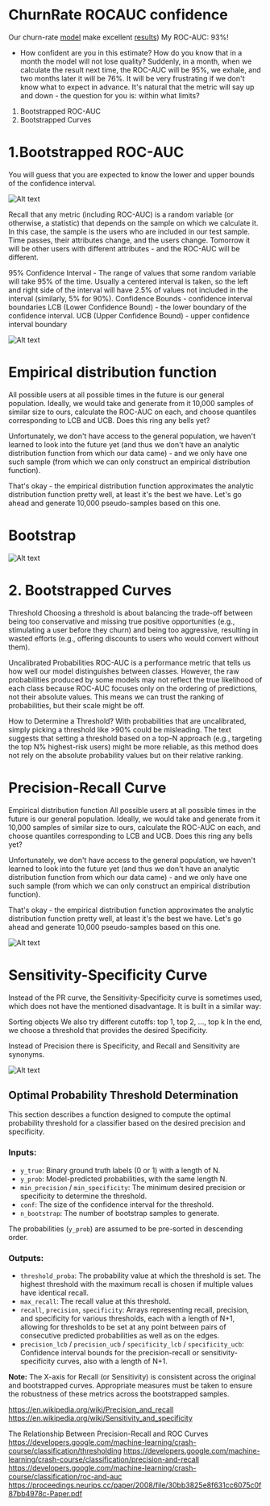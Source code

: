# ChurnRate ROCAUC confidence

Our churn-rate [model]([url](https://github.com/apovalov/ChurnRate_RFM)) make excellent [results]([url](https://github.com/apovalov/ChurnRate_RFM))) My ROC-AUC: 93%!

- How confident are you in this estimate? How do you know that in a month the model will not lose quality? Suddenly, in a month, when we calculate the result next time, the ROC-AUC will be 95%, we exhale, and two months later it will be 76%. It will be very frustrating if we don't know what to expect in advance. It's natural that the metric will say up and down - the question for you is: within what limits?

1. Bootstrapped ROC-AUC
2. Bootstrapped Curves


# 1.Bootstrapped ROC-AUC


You will guess that you are expected to know the lower and upper bounds of the confidence interval.

![Alt text](/img/image.png)

Recall that any metric (including ROC-AUC) is a random variable (or otherwise, a statistic) that depends on the sample on which we calculate it. In this case, the sample is the users who are included in our test sample. Time passes, their attributes change, and the users change. Tomorrow it will be other users with different attributes - and the ROC-AUC will be different.

95% Confidence Interval - The range of values that some random variable will take 95% of the time. Usually a centered interval is taken, so the left and right side of the interval will have 2.5% of values not included in the interval (similarly, 5% for 90%).
Confidence Bounds - confidence interval boundaries
LCB (Lower Confidence Bound) - the lower boundary of the confidence interval.
UCB (Upper Confidence Bound) - upper confidence interval boundary

![Alt text](/img/image-1.png)

# Empirical distribution function

All possible users at all possible times in the future is our general population.  Ideally, we would take and generate from it 10,000 samples of similar size to ours, calculate the ROC-AUC on each, and choose quantiles corresponding to LCB and UCB. Does this ring any bells yet?

Unfortunately, we don't have access to the general population, we haven't learned to look into the future yet (and thus we don't have an analytic distribution function from which our data came) - and we only have one such sample (from which we can only construct an empirical distribution function).

That's okay - the empirical distribution function approximates the analytic distribution function pretty well, at least it's the best we have. Let's go ahead and generate 10,000 pseudo-samples based on this one.

# Bootstrap

![Alt text](/img/image-2.png)


# 2. Bootstrapped Curves

Threshold
Choosing a threshold is about balancing the trade-off between being too conservative and missing true positive opportunities (e.g., stimulating a user before they churn) and being too aggressive, resulting in wasted efforts (e.g., offering discounts to users who would convert without them).

Uncalibrated Probabilities
ROC-AUC is a performance metric that tells us how well our model distinguishes between classes. However, the raw probabilities produced by some models may not reflect the true likelihood of each class because ROC-AUC focuses only on the ordering of predictions, not their absolute values. This means we can trust the ranking of probabilities, but their scale might be off.

How to Determine a Threshold?
With probabilities that are uncalibrated, simply picking a threshold like >90% could be misleading. The text suggests that setting a threshold based on a top-N approach (e.g., targeting the top N% highest-risk users) might be more reliable, as this method does not rely on the absolute probability values but on their relative ranking.

# Precision-Recall Curve

Empirical distribution function
All possible users at all possible times in the future is our general population.  Ideally, we would take and generate from it 10,000 samples of similar size to ours, calculate the ROC-AUC on each, and choose quantiles corresponding to LCB and UCB. Does this ring any bells yet?

Unfortunately, we don't have access to the general population, we haven't learned to look into the future yet (and thus we don't have an analytic distribution function from which our data came) - and we only have one such sample (from which we can only construct an empirical distribution function).

That's okay - the empirical distribution function approximates the analytic distribution function pretty well, at least it's the best we have. Let's go ahead and generate 10,000 pseudo-samples based on this one.

![Alt text](/img/image-3.png)

# Sensitivity-Specificity Curve

Instead of the PR curve, the Sensitivity-Specificity curve is sometimes used, which does not have the mentioned disadvantage. It is built in a similar way:

Sorting objects
We also try different cutoffs: top 1, top 2, ..., top k
In the end, we choose a threshold that provides the desired Specificity.

Instead of Precision there is Specificity, and Recall and Sensitivity are synonyms.

![Alt text](/img/image-4.png)

## Optimal Probability Threshold Determination

This section describes a function designed to compute the optimal probability threshold for a classifier based on the desired precision and specificity.

### Inputs:

- `y_true`: Binary ground truth labels (0 or 1) with a length of N.
- `y_prob`: Model-predicted probabilities, with the same length N.
- `min_precision` / `min_specificity`: The minimum desired precision or specificity to determine the threshold.
- `conf`: The size of the confidence interval for the threshold.
- `n_bootstrap`: The number of bootstrap samples to generate.

The probabilities (`y_prob`) are assumed to be pre-sorted in descending order.

### Outputs:

- `threshold_proba`: The probability value at which the threshold is set. The highest threshold with the maximum recall is chosen if multiple values have identical recall.
- `max_recall`: The recall value at this threshold.
- `recall`, `precision`, `specificity`: Arrays representing recall, precision, and specificity for various thresholds, each with a length of N+1, allowing for thresholds to be set at any point between pairs of consecutive predicted probabilities as well as on the edges.
- `precision_lcb` / `precision_ucb` / `specificity_lcb` / `specificity_ucb`: Confidence interval bounds for the precision-recall or sensitivity-specificity curves, also with a length of N+1.

**Note:** The X-axis for Recall (or Sensitivity) is consistent across the original and bootstrapped curves. Appropriate measures must be taken to ensure the robustness of these metrics across the bootstrapped samples.

https://en.wikipedia.org/wiki/Precision_and_recall
https://en.wikipedia.org/wiki/Sensitivity_and_specificity

The Relationship Between Precision-Recall and ROC Curves
https://developers.google.com/machine-learning/crash-course/classification/thresholding
https://developers.google.com/machine-learning/crash-course/classification/precision-and-recall
https://developers.google.com/machine-learning/crash-course/classification/roc-and-auc
https://proceedings.neurips.cc/paper/2008/file/30bb3825e8f631cc6075c0f87bb4978c-Paper.pdf

